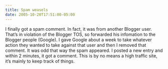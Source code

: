 ```yaml
---
title: Spam weasels
date: 2005-10-20T17:51:00-05:00
---
```

I finally got a spam comment. In fact, it was from another Blogger user. That&#8217;s in violation of the Blogger TOS, so forwarded his infomation to the Blogger people (Google). I gave Google about a week to take whatever action they wanted to take against that user and then I removed that comment. It was odd that way the spam appeared. I posted a new entry and within 2 minutes, it got a comment. This is by no means a high traffic site, it&#8217;s mainly to keep track of things.
